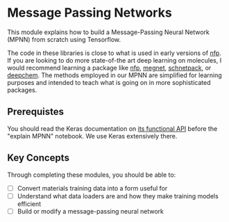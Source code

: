 # Message Passing Networks

This module explains how to build a Message-Passing Neural Network (MPNN) from scratch using Tensorflow.

The code in these libraries is close to what is used in early versions of [nfp](https://github.com/NREL/nfp).
If you are looking to do more state-of-the art deep learning on molecules, I would recommend learning a package
like [nfp](https://github.com/NREL/nfp), [megnet](https://github.com/materialsvirtuallab/megnet),
[schnetpack](https://schnetpack.readthedocs.io/en/stable/), or [deepchem](https://deepchem.io/).
The methods employed in our MPNN are simplified for learning purposes and intended to teach
what is going on in more sophisticated packages.

## Prerequistes

You should read the Keras documentation on [its functional API](https://keras.io/getting_started/intro_to_keras_for_engineers/#building-models-with-the-keras-functional-api)
before the "explain MPNN" notebook. We use Keras extensively there.

## Key Concepts

Through completing these modules, you should be able to:

- [ ] Convert materials training data into a form useful for 
- [ ] Understand what data loaders are and how they make training models efficient
- [ ] Build or modify a message-passing neural network
